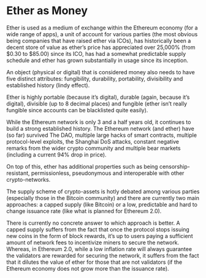 # Ether as Money

Ether is used as a medium of exchange within the Ethereum economy (for a wide range of apps), a unit of account for various parties (the most obvious being companies that have raised ether via ICOs), has historically been a decent store of value as ether’s price has appreciated over 25,000% (from $0.30 to $85.00) since its ICO, has had a somewhat predictable supply schedule and ether has grown substantially in usage since its inception.

An object (physical or digital) that is considered money also needs to have five distinct attributes: fungibility, durability, portability, divisibility and established history (lindy effect).

Ether is highly portable (because it’s digital), durable (again, because it’s digital), divisible (up to 8 decimal places) and fungible (ether isn’t really fungible since accounts can be blacklisted quite easily).

While the Ethereum network is only 3 and a half years old, it continues to build a strong established history. The Ethereum network (and ether) have (so far) survived The DAO, multiple large hacks of smart contracts, multiple protocol-level exploits, the Shanghai DoS attacks, constant negative remarks from the wider crypto community and multiple bear markets (including a current 94% drop in price).

On top of this, ether has additional properties such as being censorship-resistant, permissionless, pseudonymous and interoperable with other crypto-networks.

The supply scheme of crypto-assets is hotly debated among various parties (especially those in the Bitcoin community) and there are currently two main approaches: a capped supply (like Bitcoin) or a low, predictable and hard to change issuance rate (like what is planned for Ethereum 2.0).

There is currently no concrete answer to which approach is better. A capped supply suffers from the fact that once the protocol stops issuing new coins in the form of block rewards, it’s up to users paying a sufficient amount of network fees to incentivize miners to secure the network. Whereas, in Ethereum 2.0, while a low inflation rate will always guarantee the validators are rewarded for securing the network, it suffers from the fact that it dilutes the value of ether for those that are not validators (if the Ethereum economy does not grow more than the issuance rate).
